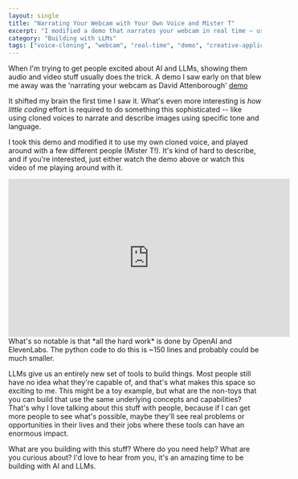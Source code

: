 ```yaml
---
layout: single
title: "Narrating Your Webcam with Your Own Voice and Mister T"
excerpt: "I modified a demo that narrates your webcam in real time — using my own cloned voice and Mister T. It's a fun example of how little effort it takes to build with AI now. The real question: what non-toy applications can we create with the same underlying tech?"
category: "Building with LLMs"
tags: ["voice-cloning", "webcam", "real-time", "demo", "creative-applications"]
---
```


When I'm trying to get people excited about AI and LLMs, showing them audio and video stuff usually does the trick. A demo I saw early on that blew me away was the 'narrating your webcam as David Attenborough' [demo](https://x.com/charliebholtz/status/1724815159590293764)

It shifted my brain the first time I saw it. What's even more interesting is *how little coding* effort is required to do something this sophisticated -- like using cloned voices to narrate and describe images using specific tone and language. 

I took this demo and modified it to use my own cloned voice, and played around with a few different people (Mister T!). It's kind of hard to describe, and if you're interested, just either watch the demo above or watch this video of me playing around with it.

<iframe width="560" height="315" src="https://www.youtube.com/embed/Cd6lmvaaS2U?si=gRlog1mqyMDkWIUF" title="YouTube video player" frameborder="0" allow="accelerometer; autoplay; clipboard-write; encrypted-media; gyroscope; picture-in-picture; web-share" referrerpolicy="strict-origin-when-cross-origin" allowfullscreen></iframe>

<br/>
What's so notable is that *all the hard work* is done by OpenAI and ElevenLabs. The python code to do this is ~150 lines and probably could be much smaller. 

LLMs give us an entirely new set of tools to build things. Most people still have no idea what they're capable of, and that's what makes this space so exciting to me. This might be a toy example, but what are the non-toys that you can build that use the same underlying concepts and capabilities? That's why I love talking about this stuff with people, because if I can get more people to see what's possible, maybe they'll see real problems or opportunities in their lives and their jobs where these tools can have an enormous impact.

What are you building with this stuff? Where do you need help? What are you curious about? I'd love to hear from you, it's an amazing time to be building with AI and LLMs.